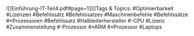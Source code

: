 
![[Einführung-IT-Teil4.pdf#page=13]]Tags & Topics:
   #Optimierbarkeit
   #Lizenzen
   #Befehlssätz
   #Befehlssatzes
   #Maschinenbefehle
   #Befehlssätze
   #•Prozessoren
   #Befehlssatz
   #Halbleiterhersteller
   #-CPU
   #Lizenz
   #Zusammenstellung
   #-Prozessor
   #•ARM
   #•Prozessor
   #Laptops